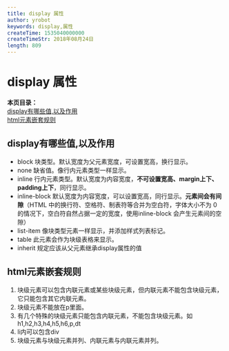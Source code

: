 ```yaml
---
title: display 属性
author: yrobot
keywords: display,属性
createTime: 1535040000000
createTimeStr: 2018年08月24日
length: 809
---
```

# display 属性  
__本页目录：__   
[display有哪些值,以及作用](#display)  
[html元素嵌套规则](#nest)  

<a id='display'></a>

## display有哪些值,以及作用

  - block 块类型。默认宽度为父元素宽度，可设置宽高，换行显示。
  - none 缺省值。像行内元素类型一样显示。
  - inline 行内元素类型。默认宽度为内容宽度，__不可设置宽高、margin上下、padding上下__，同行显示。
  - inline-block 默认宽度为内容宽度，可以设置宽高，同行显示。__元素间会有间隙__（HTML 中的换行符、空格符、制表符等合并为空白符，字体大小不为 0 的情况下，空白符自然占据一定的宽度，使用inline-block 会产生元素间的空隙）
  - list-item 像块类型元素一样显示，并添加样式列表标记。
  - table 此元素会作为块级表格来显示。
  - inherit 规定应该从父元素继承display属性的值

<a id='nest'></a>

## html元素嵌套规则

1. 块级元素可以包含内联元素或某些块级元素，但内联元素不能包含块级元素，它只能包含其它内联元素。
2. 块级元素不能放在p里面。
3. 有几个特殊的块级元素只能包含内联元素，不能包含块级元素。如h1,h2,h3,h4,h5,h6,p,dt
4. li内可以包含div
5. 块级元素与块级元素并列、内联元素与内联元素并列。

